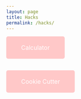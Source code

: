 ```yaml
---
layout: page
title: Hacks
permalink: /hacks/
---
```


<html>

<a href="{{site.baseurl}}/calculator/"
   style="display: inline-block; background-color: rgb(260, 200, 200); color: white; padding: 20px 40px; text-align: center; text-decoration: none; border-radius: 5px; font-size: 16px; border: none;">
    <button style="background: none; border: none; color: inherit; font: inherit; cursor: pointer; padding: 0; margin: 0;">
        Calculator
    </button></a>
    <br><br>

<a href="{{site.baseurl}}/cookiecutter/"
   style="display: inline-block; background-color: rgb(260, 200, 200); color: white; padding: 20px 40px; text-align: center; text-decoration: none; border-radius: 5px; font-size: 16px; border: none;">
    <button style="background: none; border: none; color: inherit; font: inherit; cursor: pointer; padding: 0; margin: 0;">
        Cookie Cutter
    </button></a>
    <br><br>